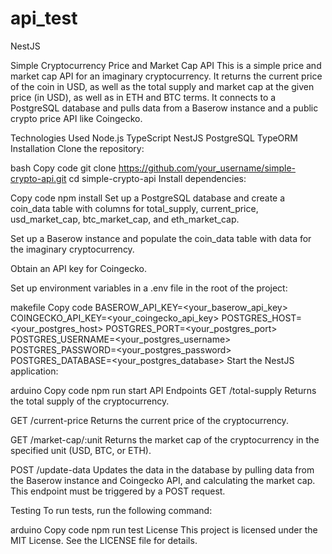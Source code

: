 # api_test
NestJS

Simple Cryptocurrency Price and Market Cap API
This is a simple price and market cap API for an imaginary cryptocurrency. It returns the current price of the coin in USD, as well as the total supply and market cap at the given price (in USD), as well as in ETH and BTC terms. It connects to a PostgreSQL database and pulls data from a Baserow instance and a public crypto price API like Coingecko.

Technologies Used
Node.js
TypeScript
NestJS
PostgreSQL
TypeORM
Installation
Clone the repository:

bash
Copy code
git clone https://github.com/your_username/simple-crypto-api.git
cd simple-crypto-api
Install dependencies:

Copy code
npm install
Set up a PostgreSQL database and create a coin_data table with columns for total_supply, current_price, usd_market_cap, btc_market_cap, and eth_market_cap.

Set up a Baserow instance and populate the coin_data table with data for the imaginary cryptocurrency.

Obtain an API key for Coingecko.

Set up environment variables in a .env file in the root of the project:

makefile
Copy code
BASEROW_API_KEY=<your_baserow_api_key>
COINGECKO_API_KEY=<your_coingecko_api_key>
POSTGRES_HOST=<your_postgres_host>
POSTGRES_PORT=<your_postgres_port>
POSTGRES_USERNAME=<your_postgres_username>
POSTGRES_PASSWORD=<your_postgres_password>
POSTGRES_DATABASE=<your_postgres_database>
Start the NestJS application:

arduino
Copy code
npm run start
API Endpoints
GET /total-supply
Returns the total supply of the cryptocurrency.

GET /current-price
Returns the current price of the cryptocurrency.

GET /market-cap/:unit
Returns the market cap of the cryptocurrency in the specified unit (USD, BTC, or ETH).

POST /update-data
Updates the data in the database by pulling data from the Baserow instance and Coingecko API, and calculating the market cap. This endpoint must be triggered by a POST request.

Testing
To run tests, run the following command:

arduino
Copy code
npm run test
License
This project is licensed under the MIT License. See the LICENSE file for details.
